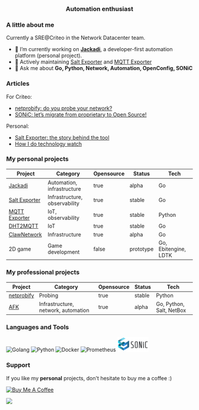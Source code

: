 <h3 align="center">Automation enthusiast</h3>

### A little about me

Currently a SRE@Criteo in the Network Datacenter team.

- :telescope: I’m currently working on [**Jackadi**](https://github.com/jackadi-io/jackadi), a developer-first automation platform (personal project).
- :wrench: Actively maintaining [Salt Exporter](https://github.com/kpetremann/salt-exporter)  and [MQTT Exporter](https://github.com/kpetremann/mqtt-exporter)
- :speech_balloon: Ask me about **Go, Python, Network, Automation, OpenConfig, SONiC**

### Articles

For Criteo:
- [netprobify: do you probe your network?](https://medium.com/criteo-engineering/do-you-probe-your-network-a00c0ea1f994)
- [SONiC: let’s migrate from proprietary to Open Source!](https://medium.com/criteo-engineering/sonic-lets-migrate-from-proprietary-to-open-source-94b03851ccca)

Personal:
- [Salt Exporter: the story behind the tool](https://dev.to/k_petrem/salt-exporter-the-story-behind-the-tool-56ml)
- [How I do technology watch](https://dev.to/k_petrem/how-i-do-technology-watch-lmf)

### My personal projects

| **Project** | **Category** | **Opensource** | **Status** | **Tech** |
|---|---|---|---|---|
| [Jackadi](https://github.com/jackadi-io/jackadi) |Automation, infrastructure | true | alpha | Go |
| [Salt Exporter](https://github.com/kpetremann/salt-exporter) | Infrastructure, observability | true | stable | Go |
| [MQTT Exporter](https://github.com/kpetremann/mqtt-exporter) | IoT, observability | true | stable | Python |
| [DHT2MQTT](https://github.com/kpetremann/dht2mqtt) | IoT | true | stable | Go |
| [ClawNetwork](https://github.com/kpetremann/claw-network) | Infrastructure | true | alpha | Go |
| 2D game | Game development | false | prototype | Go, Ebitengine, LDTK |


### My professional projects

| **Project** | **Category** | **Opensource** | **Status** | **Tech** |
|---|---|---|---|---|
| [netprobify](https://github.com/criteo/netprobify) | Probing | true | stable | Python |
| [AFK](https://criteo.github.io/AFK) | Infrastructure, network, automation | true | alpha | Go, Python, Salt, NetBox |

### Languages and Tools

<p align="left">
  <img src="https://cdn.jsdelivr.net/gh/devicons/devicon/icons/go/go-original-wordmark.svg" title="Golang" **alt="Golang" height="40" />
  <img src="https://cdn.jsdelivr.net/gh/devicons/devicon/icons/python/python-original.svg" title="Python" **alt="Python" height="40" />
  <img src="https://cdn.jsdelivr.net/gh/devicons/devicon/icons/docker/docker-original.svg" title="Docker" **alt="Docker" height="40" />
  <img src="https://cdn.jsdelivr.net/gh/devicons/devicon/icons/prometheus/prometheus-original.svg" title="Prometheus" **alt="Prometheus" height="40" />
  <img src="https://github.com/Azure/SONiC/blob/master/images/SONIC%20LOGO.jpg" title="SONiC" **alt="SONiC" height="40" />
</p>

### Support

If you like my **personal** projects, don't hesitate to buy me a coffee :)

<a href="https://www.buymeacoffee.com/kpetremann" target="_blank"><img src="https://cdn.buymeacoffee.com/buttons/v2/default-yellow.png" alt="Buy Me A Coffee" style="height: 60px !important;width: 217px !important;" ></a>

[![](https://img.shields.io/static/v1?label=Sponsor&message=%E2%9D%A4&logo=GitHub&color=%23fe8e86)](https://github.com/sponsors/kpetremann)
